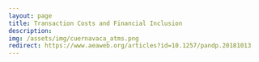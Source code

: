 ```yaml
---
layout: page
title: Transaction Costs and Financial Inclusion
description: 
img: /assets/img/cuernavaca_atms.png
redirect: https://www.aeaweb.org/articles?id=10.1257/pandp.20181013
---
```

